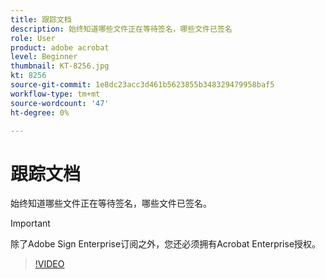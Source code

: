 ```yaml
---
title: 跟踪文档
description: 始终知道哪些文件正在等待签名，哪些文件已签名
role: User
product: adobe acrobat
level: Beginner
thumbnail: KT-8256.jpg
kt: 8256
source-git-commit: 1e8dc23acc3d461b5623855b348329479958baf5
workflow-type: tm+mt
source-wordcount: '47'
ht-degree: 0%

---
```


# 跟踪文档

始终知道哪些文件正在等待签名，哪些文件已签名。

>[!IMPORTANT]
>
>除了Adobe Sign Enterprise订阅之外，您还必须拥有Acrobat Enterprise授权。

>[!VIDEO](https://video.tv.adobe.com/v/338492?hidetitle=true)
